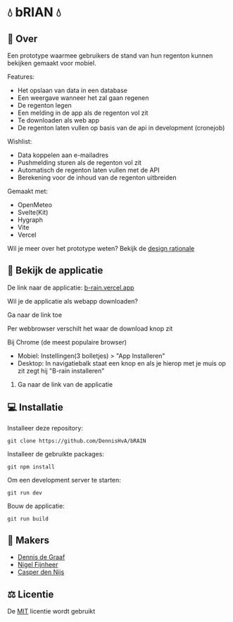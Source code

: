 

# 💧 bRIAN 💧 

## 📱 Over

Een prototype waarmee gebruikers de stand van hun regenton kunnen bekijken gemaakt voor mobiel. 

Features:

- Het opslaan van data in een database
- Een weergave wanneer het zal gaan regenen
- De regenton legen
- Een melding in de app als de regenton vol zit
- Te downloaden als web app
- De regenton laten vullen op basis van de api in development (cronejob) 

Wishlist:

- Data koppelen aan e-mailadres
- Pushmelding sturen als de regenton vol zit
- Automatisch de regenton laten vullen met de API
- Berekening voor de inhoud van de regenton uitbreiden

Gemaakt met:

- OpenMeteo
- Svelte(Kit)
- Hygraph
- Vite
- Vercel

Wil je meer over het prototype weten? Bekijk de [design rationale](https://github.com/DennisHvA/bRAIN/blob/main/DesignRationale.pdf)

## 🔗 Bekijk de applicatie 

De link naar de applicatie: [b-rain.vercel.app](https://b-rain.vercel.app/)

Wil je de applicatie als webapp downloaden? 

Ga naar de link toe

Per webbrowser verschilt het waar de download knop zit

Bij Chrome (de meest populaire browser)

- Mobiel: Instellingen(3 bolletjes) > "App Installeren"
- Desktop: In navigatiebalk staat een knop en als je hierop met je muis op zit zegt hij "B-rain installeren" 

1. Ga naar de link van de applicatie

## 💻 Installatie

Installeer deze repository: 

```
git clone https://github.com/DennisHvA/bRAIN
```

Installeer de gebruikte packages: 

```
git npm install
```

Om een development server te starten: 

```
git run dev
```

Bouw de applicatie: 

```
git run build
```

## 👥 Makers

- [Dennis de Graaf](https://github.com/dennishva)
- [Nigel Fijnheer](https://github.com/neinno)
- [Casper den Nijs](https://github.com/casperdennijs)

## ⚖️ Licentie

De [MIT](https://github.com/DennisHvA/bRAIN/blob/main/LICENSE) licentie wordt gebruikt
